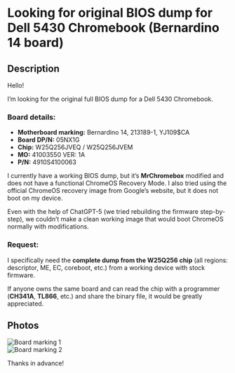 # Looking for original BIOS dump for Dell 5430 Chromebook (Bernardino 14 board)

## Description

Hello!

I’m looking for the original full BIOS dump for a Dell 5430 Chromebook.

### Board details:
- **Motherboard marking:** Bernardino 14, 213189-1, YJ109$CA
- **Board DP/N:** 05NX1G
- **Chip:** W25Q256JVEQ / W25Q256JVEM
- **MO:** 41003550 VER: 1A
- **P/N:** 4910S4100063

I currently have a working BIOS dump, but it’s **MrChromebox** modified and does not have a functional ChromeOS Recovery Mode.
I also tried using the official ChromeOS recovery image from Google’s website, but it does not boot on my device.

Even with the help of ChatGPT-5 (we tried rebuilding the firmware step-by-step), we couldn’t make a clean working image that would boot ChromeOS normally with modifications.

### Request:
I specifically need the **complete dump from the W25Q256 chip** (all regions: descriptor, ME, EC, coreboot, etc.) from a working device with stock firmware.

If anyone owns the same board and can read the chip with a programmer (**CH341A**, **TL866**, etc.) and share the binary file, it would be greatly appreciated.

## Photos
![Board marking 1](582F1570-94D5-4973-ADD9-F33F8EAE24D7.jpeg)  
![Board marking 2](5273EC9C-111A-435A-BD5C-F5F4EFFB0FB6.jpeg)

Thanks in advance!

